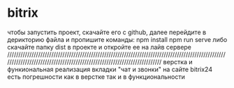 # bitrix
чтобы запустить проект, скачайте его с github, далее перейдите в дерикторию файла и пропишите команды: npm install npm run serve
либо скачайте папку dist в проекте и откройте ее на лайв сервере
/////////////////////////////////////////////////////////////////////////////////////////////////////////////////////////////////////////////////////////////////////////
верстка и функиональная реализация вкладки "чат и звонки" на сайте bitrix24
есть погрешности как в верстке так и в функциональности
